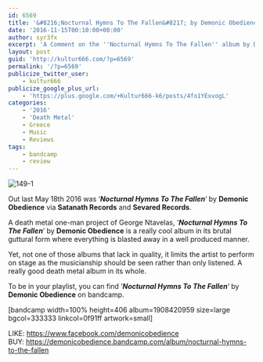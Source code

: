 ```yaml
---
id: 6569
title: '&#8216;Nocturnal Hymns To The Fallen&#8217; by Demonic Obedience &#8211; A Comment'
date: '2016-11-15T00:10:00+00:00'
author: syr3fx
excerpt: 'A Comment on the ''Nocturnal Hymns To The Fallen'' album by Demonic Obedience (2016).'
layout: post
guid: 'http://kultur666.com/?p=6569'
permalink: '/?p=6569'
publicize_twitter_user:
    - kultur666
publicize_google_plus_url:
    - 'https://plus.google.com/+Kultur666-k6/posts/4fo1YExvogL'
categories:
    - '2016'
    - 'Death Metal'
    - Greece
    - Music
    - Reviews
tags:
    - bandcamp
    - review
---
```


![149-1](http://localhost:8080/wp-content/uploads/2016/11/149-1.jpg?w=680)

Out last May 18th 2016 was ‘***Nocturnal Hymns To The Fallen***‘ by **Demonic Obedience** via **Satanath Records** and **Sevared Records**.

A death metal one-man project of George Ntavelas, ‘***Nocturnal Hymns To The Fallen***‘ by **Demonic Obedience** is a really cool album in its brutal guttural form where everything is blasted away in a well produced manner.

Yet, not one of those albums that lack in quality, it limits the artist to perform on stage as the musicianship should be seen rather than only listened. A really good death metal album in its whole.

To be in your playlist, you can find ‘***Nocturnal Hymns To The Fallen***‘ by **Demonic Obedience** on bandcamp.

\[bandcamp width=100% height=406 album=1908420959 size=large bgcol=333333 linkcol=0f91ff artwork=small\]

LIKE: <https://www.facebook.com/demonicobedience>  
BUY: <https://demonicobedience.bandcamp.com/album/nocturnal-hymns-to-the-fallen>